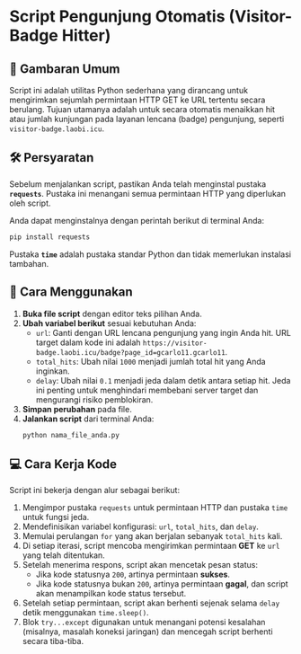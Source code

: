 # Script Pengunjung Otomatis (Visitor-Badge Hitter)

## 🎯 Gambaran Umum

Script ini adalah utilitas Python sederhana yang dirancang untuk mengirimkan sejumlah permintaan HTTP GET ke URL tertentu secara berulang. Tujuan utamanya adalah untuk secara otomatis menaikkan hit atau jumlah kunjungan pada layanan lencana (badge) pengunjung, seperti `visitor-badge.laobi.icu`.

## 🛠️ Persyaratan

Sebelum menjalankan script, pastikan Anda telah menginstal pustaka **`requests`**. Pustaka ini menangani semua permintaan HTTP yang diperlukan oleh script.

Anda dapat menginstalnya dengan perintah berikut di terminal Anda:

```bash
pip install requests
```

Pustaka **`time`** adalah pustaka standar Python dan tidak memerlukan instalasi tambahan.

## 🚀 Cara Menggunakan

1.  **Buka file script** dengan editor teks pilihan Anda.
2.  **Ubah variabel berikut** sesuai kebutuhan Anda:
      - `url`: Ganti dengan URL lencana pengunjung yang ingin Anda hit. URL target dalam kode ini adalah `https://visitor-badge.laobi.icu/badge?page_id=gcarlo11.gcarlo11`.
      - `total_hits`: Ubah nilai `1000` menjadi jumlah total hit yang Anda inginkan.
      - `delay`: Ubah nilai `0.1` menjadi jeda dalam detik antara setiap hit. Jeda ini penting untuk menghindari membebani server target dan mengurangi risiko pemblokiran.
3.  **Simpan perubahan** pada file.
4.  **Jalankan script** dari terminal Anda:
    ```bash
    python nama_file_anda.py
    ```

## 💻 Cara Kerja Kode

Script ini bekerja dengan alur sebagai berikut:

1.  Mengimpor pustaka `requests` untuk permintaan HTTP dan pustaka `time` untuk fungsi jeda.
2.  Mendefinisikan variabel konfigurasi: `url`, `total_hits`, dan `delay`.
3.  Memulai perulangan `for` yang akan berjalan sebanyak `total_hits` kali.
4.  Di setiap iterasi, script mencoba mengirimkan permintaan **GET** ke `url` yang telah ditentukan.
5.  Setelah menerima respons, script akan mencetak pesan status:
      - Jika kode statusnya `200`, artinya permintaan **sukses**.
      - Jika kode statusnya bukan `200`, artinya permintaan **gagal**, dan script akan menampilkan kode status tersebut.
6.  Setelah setiap permintaan, script akan berhenti sejenak selama `delay` detik menggunakan `time.sleep()`.
7.  Blok `try...except` digunakan untuk menangani potensi kesalahan (misalnya, masalah koneksi jaringan) dan mencegah script berhenti secara tiba-tiba.
